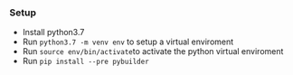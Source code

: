 ### Setup
  - Install python3.7
  - Run `python3.7 -m venv env` to setup a virtual enviroment
  - Run `source env/bin/activate`to activate the python virtual enviroment
  - Run `pip install --pre pybuilder`
  
